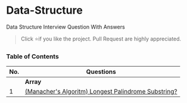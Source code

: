 # Data-Structure

Data Structure Interview Question With Answers

> Click :star:if you like the project. Pull Request are highly appreciated.

### Table of Contents

| No. | Questions                                                                                                                                                                           |
| --- | ----------------------------------------------------------------------------------------------------------------------------------------------------------------------------------- |
|     | **Array**                                                                                                                                                                           |
| 1   | [(Manacher's Algoritm) Longest Palindrome Substring?](<#https://github.com/code-wiki/Data-Structure/blob/master/Array/(Manacher's%20Algoritm)Longest%20Palindromic%20Substring.py>) |
